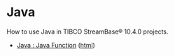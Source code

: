 # Java

How to use Java in TIBCO StreamBase&reg; 10.4.0 projects.

* [Java : Java Function](javafunction/src/site/markdown/index.md) ([html](https://plord12.github.io/samples/10.4.0-SNAPSHOT/java/javafunction/))
